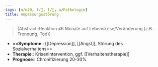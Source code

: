 ```yaml
---
tags: [m/m20, f/💭, f/💭, a/Pathologie]
title: Anpassungsstörung
---
```

> (Abstract::Reaktion ≤6 Monate auf Lebenskrise/Veränderung (z.B. Trennung, Tod))

- ==**Symptome**:: [[Depression]], [[Angst]], Störung des Sozialverhaltens==
- **Therapie**:: Krisenintervention, ggf. [[Verhaltenstherapie]]
- **Prognose**:: Chronifizierung 20-30%